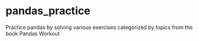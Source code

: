 # pandas_practice
Practice pandas by solving various exercises categorized by topics from the book Pandas Workout
